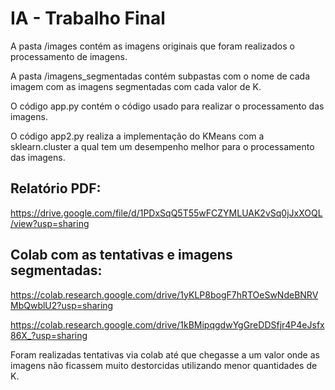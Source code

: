 # IA - Trabalho Final
A pasta /images contém as imagens originais que foram realizados o processamento de imagens.

A pasta /imagens_segmentadas contém subpastas com o nome de cada imagem com as imagens segmentadas com cada valor de K.

O código app.py contém o código usado para realizar o processamento das imagens.

O código app2.py realiza a implementação do KMeans com a sklearn.cluster a qual tem um desempenho melhor para o processamento das imagens.

## Relatório PDF:
https://drive.google.com/file/d/1PDxSqQ5T55wFCZYMLUAK2vSq0jJxXOQL/view?usp=sharing

## Colab com as tentativas e imagens segmentadas:

https://colab.research.google.com/drive/1yKLP8bogF7hRTOeSwNdeBNRVMbQwblU2?usp=sharing

https://colab.research.google.com/drive/1kBMipqgdwYgGreDDSfjr4P4eJsfx86X_?usp=sharing

Foram realizadas tentativas via colab até que chegasse a um valor onde as imagens não ficassem muito destorcidas utilizando menor quantidades de K.
